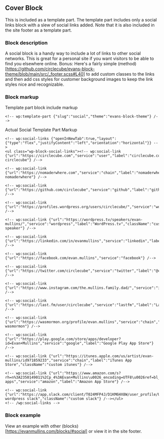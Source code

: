 ## Cover Block
This is included as a template part. The template part includes only a social links block with a slew of social links added. Note that it is also included in the site footer as a template part.

### Block description
A social block is a handy way to include a lot of links to other social networks. This is great for a personal site if you want visitors to be able to find you elsewhere online. Bonus: Here's a fairly simple (method)[https://github.com/circlecube/evans-block-theme/blob/main/src/_footer.scss#L40] to add custom classes to the links and then add css styles for customer background images to keep the link styles nice and recognizable.

### Block markup
Template part block include markup
```
<!-- wp:template-part {"slug":"social","theme":"evans-block-theme"} /-->
```

Actual Social Template Part Markup
```
<!-- wp:social-links {"openInNewTab":true,"layout":{"type":"flex","justifyContent":"left","orientation":"horizontal"}} -->
<ul class="wp-block-social-links"><!-- wp:social-link {"url":"https://circlecube.com","service":"user","label":"circlecube.com","className":"custom circlecube"} /-->

<!-- wp:social-link {"url":"https://nomaderwhere.com","service":"chain","label":"nomaderwhere.com","className":"custom nomaderwhere"} /-->

<!-- wp:social-link {"url":"https://github.com/circlecube","service":"github","label":"github"} /-->

<!-- wp:social-link {"url":"https://profiles.wordpress.org/users/circlecube/","service":"wordpress","label":"WordPress"} /-->

<!-- wp:social-link {"url":"https://wordpress.tv/speakers/evan-mullins/","service":"wordpress","label":"WordPress.tv","className":"customer speaker"} /-->

<!-- wp:social-link {"url":"https://linkedin.com/in/evanmullins","service":"linkedin","label":"LinkedIn"} /-->

<!-- wp:social-link {"url":"https://facebook.com/evan.mullins","service":"facebook"} /-->

<!-- wp:social-link {"url":"https://twitter.com/circlecube","service":"twitter","label":"@circlecube"} /-->

<!-- wp:social-link {"url":"https://www.instagram.com/the.mullins.family.dad/","service":"instagram","label":"nomaderwhere_dad"} /-->

<!-- wp:social-link {"url":"https://last.fm/user/circlecube","service":"lastfm","label":"Last.fm"} /-->

<!-- wp:social-link {"url":"https://wasmormon.org/profile/evan.mullins","service":"chain","label":"wasmormon.org","className":"custom wasmormon"} /-->

<!-- wp:social-link {"url":"https://play.google.com/store/apps/developer?id=Evan+Mullins","service":"google","label":"Google Play App Store"} /-->

<!-- wp:social-link {"url":"https://itunes.apple.com/us/artist/evan-mullins/id971859233","service":"chain","label":"iTunes App Store","className":"custom itunes"} /-->

<!-- wp:social-link {"url":"https://www.amazon.com/s?rh=n%3A2350149011%2Cp_4%3AEvan+Mullins\u0026_encoding=UTF8\u0026ref=bl_sr_mobile-apps","service":"amazon","label":"Amazon App Store"} /-->

<!-- wp:social-link {"url":"https://app.slack.com/client/T024MFP4J/D1KM6HX8W/user_profile/U02S4LRKA","service":"slack","label":"making wordpress slack","className":"custom slack"} /--></ul>
<!-- /wp:social-links -->
```

### Block example
View an example with other (blocks)[https://evanmullins.com/blocks/#social] or view it in the site footer.